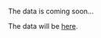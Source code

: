 The data is coming soon...


The data will be [here](https://drive.google.com/file/d/108FCUnQg-zJywBDAILgAx644iyfCSXQI/view?usp=drive_link).
